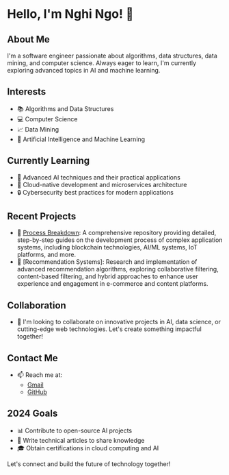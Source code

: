 # Hello, I'm Nghi Ngo! 👋

## About Me
I'm a software engineer passionate about algorithms, data structures, data mining, and computer science. Always eager to learn, I'm currently exploring advanced topics in AI and machine learning.

## Interests
- 📚 Algorithms and Data Structures
- 💻 Computer Science
- 📈 Data Mining
- 🤖 Artificial Intelligence and Machine Learning

## Currently Learning
- 🌱 Advanced AI techniques and their practical applications
- 🚀 Cloud-native development and microservices architecture
- 🔒 Cybersecurity best practices for modern applications

## Recent Projects
- 💼 [Process Breakdown](https://github.com/NghiNgo/process-breakdown): A comprehensive repository providing detailed, step-by-step guides on the development process of complex application systems, including blockchain technologies, AI/ML systems, IoT platforms, and more.
- 🔬 [Recommendation Systems]: Research and implementation of advanced recommendation algorithms, exploring collaborative filtering, content-based filtering, and hybrid approaches to enhance user experience and engagement in e-commerce and content platforms.

## Collaboration
- 💞️ I'm looking to collaborate on innovative projects in AI, data science, or cutting-edge web technologies. Let's create something impactful together!

## Contact Me
- 📫 Reach me at:
  - [Gmail](mailto:tuongnghi.ngonguyen@gmail.com)
  - [GitHub](https://github.com/NghiNgo)

## 2024 Goals
- 📊 Contribute to open-source AI projects
- 📝 Write technical articles to share knowledge
- 🎓 Obtain certifications in cloud computing and AI

Let's connect and build the future of technology together!

<!---
NghiNgo/NghiNgo is a ✨ special ✨ repository because its `README.md` (this file) appears on your GitHub profile.
You can click the Preview link to take a look at your changes.
--->
